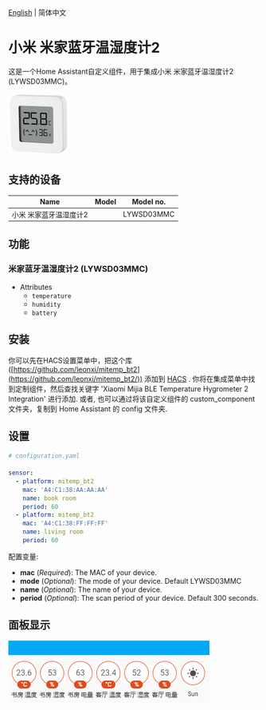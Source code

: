 [English](./README.md) | 简体中文

# 小米 米家蓝牙温湿度计2

这是一个Home Assistant自定义组件，用于集成小米 米家蓝牙温湿度计2 (LYWSD03MMC)。

![LYWSD03MMC](/pictures/LYWSD03MMC.jpg)

## 支持的设备

| Name                   | Model                  | Model no. |
| ---------------------- | ---------------------- | --------- |
| 小米 米家蓝牙温湿度计2  |  | LYWSD03MMC  |

## 功能

### 米家蓝牙温湿度计2 (LYWSD03MMC)

- Attributes
  - `temperature`
  - `humidity`
  - `battery`

## 安装

你可以先在HACS设置菜单中，把这个库 ([https://github.com/leonxi/mitemp_bt2](https://github.com/leonxi/mitemp_bt2/)) 添加到 [HACS](https://hacs.xyz/) . 你将在集成菜单中找到定制组件，然后查找关键字 'Xiaomi Mijia BLE Temperature Hygrometer 2 Integration' 进行添加. 或者, 也可以通过将该自定义组件的 custom_component 文件夹，复制到 Home Assistant 的 config 文件夹.

## 设置

```yaml
# configuration.yaml

sensor:
  - platform: mitemp_bt2
    mac: 'A4:C1:38:AA:AA:AA'
    name: book room
    period: 60
  - platform: mitemp_bt2
    mac: 'A4:C1:38:FF:FF:FF'
    name: living room
    period: 60
```

配置变量:
- **mac** (*Required*): The MAC of your device.
- **mode** (*Optional*): The mode of your device. Default LYWSD03MMC
- **name** (*Optional*): The name of your device.
- **period** (*Optional*): The scan period of your device. Default 300 seconds.

## 面板显示

  ![LYWSD03MMC_PANEL_SHOW](/pictures/sample_panel_1.png)
